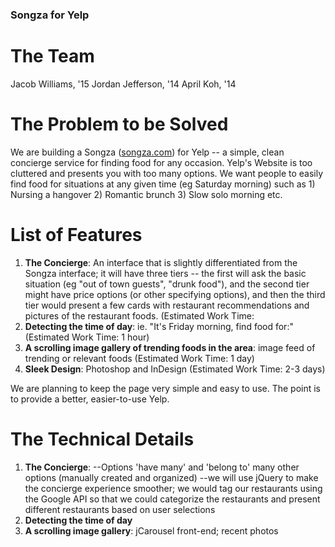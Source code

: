 ### Songza for Yelp

# The Team
Jacob Williams, '15
Jordan Jefferson, '14
April Koh, '14

# The Problem to be Solved
We are building a Songza ([songza.com](songza.com)) for Yelp -- a simple, clean concierge service for finding food for any occasion. Yelp's Website is too cluttered and presents you with too many options. We want people to easily find food for situations at any given time (eg Saturday morning) such as 1) Nursing a hangover 2) Romantic brunch 3) Slow solo morning etc.

# List of Features

1. **The Concierge**: An interface that is slightly differentiated from the Songza interface; it will have three tiers -- the first will ask the basic situation (eg "out of town guests", "drunk food"), and the second tier might have price options (or other specifying options), and then the third tier would present a few cards with restaurant recommendations and pictures of the restaurant foods. (Estimated Work Time: 
2. **Detecting the time of day**: ie. "It's Friday morning, find food for:" (Estimated Work Time: 1 hour)
3. **A scrolling image gallery of trending foods in the area**: image feed of trending or relevant foods (Estimated Work Time: 1 day)
4. **Sleek Design**: Photoshop and InDesign (Estimated Work Time: 2-3 days)

We are planning to keep the page very simple and easy to use. The point is to provide a better, easier-to-use Yelp.

# The Technical Details
1. **The Concierge**: 
--Options 'have many' and 'belong to' many other options (manually created and organized)
--we will use jQuery to make the concierge experience smoother; we would tag our restaurants using the Google API so that we could categorize the restaurants and present different restaurants based on user selections
2. **Detecting the time of day**
3. **A scrolling image gallery**: jCarousel front-end; recent photos 